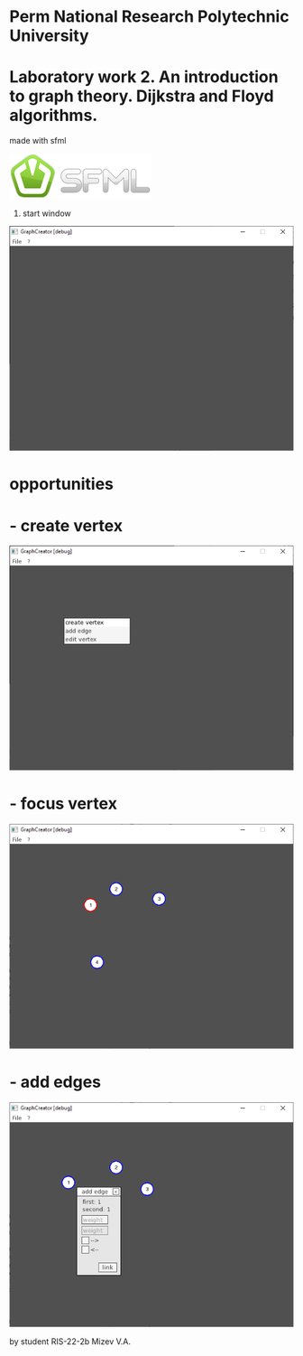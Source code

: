 # Perm National Research Polytechnic University
# Laboratory work 2. An introduction to graph theory. Dijkstra and Floyd algorithms.

made with sfml

<img width=252 height=81 src="./pic/logo.png">

1. start window

<img src="./pic/image4.png">

# opportunities
# - create vertex

<img src="./pic/image5.png">

# - focus vertex

<img src="./pic/image6.png">

# - add edges

<img src="./pic/image7.png">

by student RIS-22-2b Mizev V.A.

